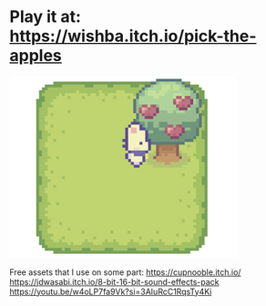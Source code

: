 # Play it at: https://wishba.itch.io/pick-the-apples

<img src="screenshot-thumbnail.png" alt="Screenshot Thumbnail" style="max-width: 400px; max-height: 400px;">

Free assets that I use on some part:
https://cupnooble.itch.io/
https://jdwasabi.itch.io/8-bit-16-bit-sound-effects-pack
https://youtu.be/w4oLP7fa9Vk?si=3AIuRcC1RqsTy4Ki